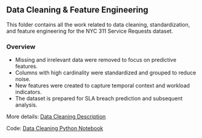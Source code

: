 ## Data Cleaning & Feature Engineering
This folder contains all the work related to data cleaning, standardization, and feature engineering for the NYC 311 Service Requests dataset.

### Overview
- Missing and irrelevant data were removed to focus on predictive features.
- Columns with high cardinality were standardized and grouped to reduce noise.
- New features were created to capture temporal context and workload indicators.
- The dataset is prepared for SLA breach prediction and subsequent analysis.

More details: [Data Cleaning Description](Description.md)

Code: [Data Cleaning Python Notebook](311_NYC_SR_Data_Cleaning.ipynb)
